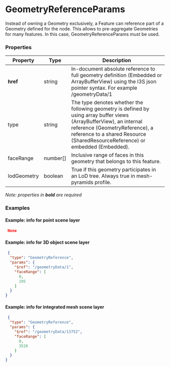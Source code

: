 # GeometryReferenceParams

Instead of owning a Geometry exclusively, a Feature can reference part of a Geometry defined for the node. This allows to pre-aggregate Geometries for many features. In this case, GeometryReferenceParams must be used.

### Properties

| Property | Type | Description |
| --- | --- | --- |
| **href** | string | In-document absolute reference to full geometry definition (Embedded or ArrayBufferView) using the I3S json pointer syntax. For example /geometryData/1 |
| type | string | The type denotes whether the following geometry is defined by using array buffer views (ArrayBufferView), an internal reference (GeometryReference), a reference to a shared Resource (SharedResourceReference) or embedded (Embedded). |
| faceRange | number[] | Inclusive range of faces in this geometry that belongs to this feature. |
| lodGeometry | boolean | True if this geometry participates in an LoD tree. Always true in mesh-pyramids profile. |

*Note: properties in **bold** are required*

### Examples 

#### Example: info for point scene layer 

```json
 None 
```

#### Example:  info for 3D object scene layer 

```json
 {
  "type": "GeometryReference",
  "params": {
    "$ref": "/geometryData/1",
    "faceRange": [
      0,
      195
    ]
  }
} 
```

#### Example:  info for integrated mesh scene layer 

```json
 {
  "type": "GeometryReference",
  "params": {
    "$ref": "/geometryData/13752",
    "faceRange": [
      0,
      3526
    ]
  }
} 
```

